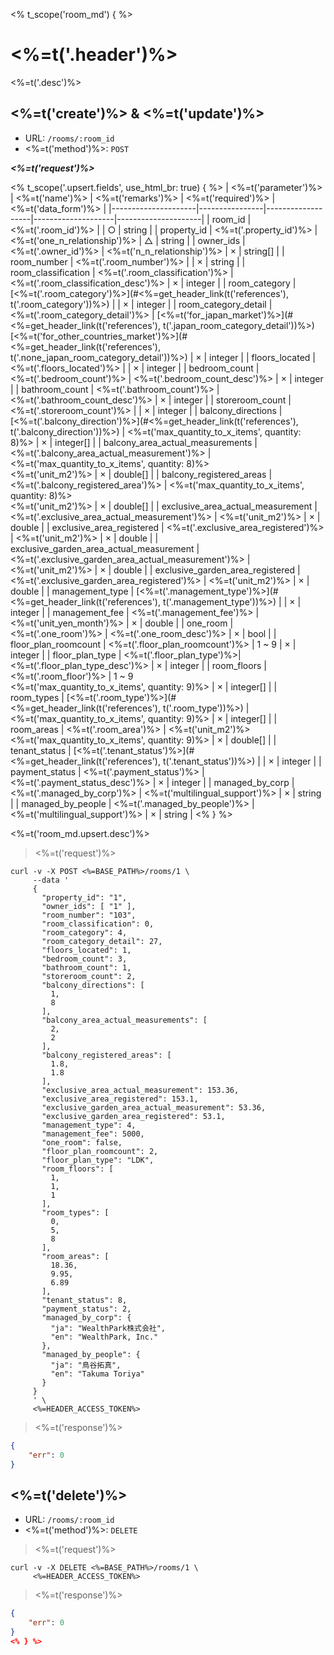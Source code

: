 <% t_scope('room_md') { %>
# <%=t('.header')%>

<%=t('.desc')%>

## <%=t('create')%> & <%=t('update')%>

- URL: `/rooms/:room_id`
- <%=t('method')%>: `POST`

***<%=t('request')%>***

<% t_scope('.upsert.fields', use_html_br: true) { %>
| <%=t('parameter')%> | <%=t('name')%> | <%=t('remarks')%> | <%=t('required')%> | <%=t('data_form')%> |
|---------------------|----------------|-------------------|--------------------|---------------------|
| room_id | <%=t('.room_id')%> | | ○ | string |
| property_id | <%=t('.property_id')%> | <%=t('one_n_relationship')%> | △ | string |
| owner_ids | <%=t('.owner_id')%> | <%=t('n_n_relationship')%> | × | string[] |
| room_number | <%=t('.room_number')%> | | × | string |
| room_classification | <%=t('.room_classification')%> | <%=t('.room_classification_desc')%>  | × | integer |
| room_category | [<%=t('.room_category')%>](#<%=get_header_link(t('references'), t('.room_category'))%>) | | × | integer |
| room_category_detail | <%=t('.room_category_detail')%> | [<%=t('for_japan_market')%>](#<%=get_header_link(t('references'), t('.japan_room_category_detail'))%>)<br>[<%=t('for_other_countries_market')%>](#<%=get_header_link(t('references'), t('.none_japan_room_category_detail'))%>) | × | integer |
| floors_located | <%=t('.floors_located')%> | | × | integer |
| bedroom_count | <%=t('.bedroom_count')%> | <%=t('.bedroom_count_desc')%> | × | integer |
| bathroom_count | <%=t('.bathroom_count')%> | <%=t('.bathroom_count_desc')%> | × | integer |
| storeroom_count | <%=t('.storeroom_count')%> | | × | integer |
| balcony_directions | [<%=t('.balcony_direction')%>](#<%=get_header_link(t('references'), t('.balcony_direction'))%>) | <%=t('max_quantity_to_x_items', quantity: 8)%> | × | integer[] |
| balcony_area_actual_measurements | <%=t('.balcony_area_actual_measurement')%> | <%=t('max_quantity_to_x_items', quantity: 8)%><br><%=t('unit_m2')%> | × | double[] |
| balcony_registered_areas | <%=t('.balcony_registered_area')%> | <%=t('max_quantity_to_x_items', quantity: 8)%><br><%=t('unit_m2')%> | × | double[] |
| exclusive_area_actual_measurement | <%=t('.exclusive_area_actual_measurement')%> | <%=t('unit_m2')%> | × | double |
| exclusive_area_registered | <%=t('.exclusive_area_registered')%> | <%=t('unit_m2')%> | × | double |
| exclusive_garden_area_actual_measurement | <%=t('.exclusive_garden_area_actual_measurement')%> | <%=t('unit_m2')%> | × | double |
| exclusive_garden_area_registered | <%=t('.exclusive_garden_area_registered')%> | <%=t('unit_m2')%> | × | double |
| management_type | [<%=t('.management_type')%>](#<%=get_header_link(t('references'), t('.management_type'))%>) | | × | integer |
| management_fee | <%=t('.management_fee')%> | <%=t('unit_yen_month')%> | × | double |
| one_room | <%=t('.one_room')%> | <%=t('.one_room_desc')%> | × | bool |
| floor_plan_roomcount | <%=t('.floor_plan_roomcount')%> | 1 ~ 9 | × | integer |
| floor_plan_type | <%=t('.floor_plan_type')%>| <%=t('.floor_plan_type_desc')%> | × | integer |
| room_floors | <%=t('.room_floor')%> | 1 ~ 9<br><%=t('max_quantity_to_x_items', quantity: 9)%> | × | integer[] |
| room_types | [<%=t('.room_type')%>](#<%=get_header_link(t('references'), t('.room_type'))%>) | <%=t('max_quantity_to_x_items', quantity: 9)%> | × | integer[] |
| room_areas | <%=t('.room_area')%> | <%=t('unit_m2')%><br><%=t('max_quantity_to_x_items', quantity: 9)%> | × | double[] |
| tenant_status | [<%=t('.tenant_status')%>](#<%=get_header_link(t('references'), t('.tenant_status'))%>) | | × | integer |
| payment_status | <%=t('.payment_status')%> | <%=t('.payment_status_desc')%> | × | integer |
| managed_by_corp | <%=t('.managed_by_corp')%> | <%=t('multilingual_support')%> | × | string |
| managed_by_people | <%=t('.managed_by_people')%> | <%=t('multilingual_support')%> | × | string |
<% } %>

<%=t('room_md.upsert.desc')%>

> <%=t('request')%>

```shell
curl -v -X POST <%=BASE_PATH%>/rooms/1 \
     --data '
     {
       "property_id": "1",
       "owner_ids": [ "1" ],
       "room_number": "103",
       "room_classification": 0,
       "room_category": 4,
       "room_category_detail": 27,
       "floors_located": 1,
       "bedroom_count": 3,
       "bathroom_count": 1,
       "storeroom_count": 2,
       "balcony_directions": [
         1,
         8
       ],
       "balcony_area_actual_measurements": [
         2,
         2
       ],
       "balcony_registered_areas": [
         1.8,
         1.8
       ],
       "exclusive_area_actual_measurement": 153.36,
       "exclusive_area_registered": 153.1,
       "exclusive_garden_area_actual_measurement": 53.36,
       "exclusive_garden_area_registered": 53.1,
       "management_type": 4,
       "management_fee": 5000,
       "one_room": false,
       "floor_plan_roomcount": 2,
       "floor_plan_type": "LDK",
       "room_floors": [
         1,
         1,
         1
       ],
       "room_types": [
         0,
         5,
         8
       ],
       "room_areas": [
         18.36,
         9.95,
         6.89
       ],
       "tenant_status": 8,
       "payment_status": 2,
       "managed_by_corp": {
         "ja": "WealthPark株式会社",
         "en": "WealthPark, Inc."
       },
       "managed_by_people": {
         "ja": "鳥谷拓真",
         "en": "Takuma Toriya"
       }
     }
     ' \
     <%=HEADER_ACCESS_TOKEN%>
```

> <%=t('response')%>

```json
{
    "err": 0
}
```

## <%=t('delete')%>

- URL: `/rooms/:room_id`
- <%=t('method')%>: `DELETE`

> <%=t('request')%>

```shell
curl -v -X DELETE <%=BASE_PATH%>/rooms/1 \
     <%=HEADER_ACCESS_TOKEN%>
```

> <%=t('response')%>

```json
{
    "err": 0
}
<% } %>

